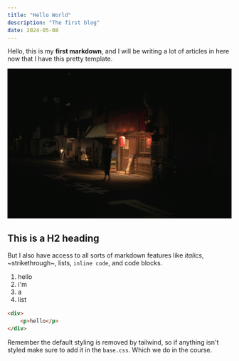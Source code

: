 ```yaml
---
title: "Hello World"
description: "The first blog"
date: 2024-05-08
---
```


Hello, this is my **first markdown**, and I will be writing a lot of articles in here now that I have this pretty template.

![Third Image](../../assets/three.jpg)

## This is a H2 heading
But I also have access to all sorts of markdown features like *italics*, ~strikethrough~, lists, `inline code`, and code blocks.

1. hello
2. i'm
3. a
4. list

```html
<div>
    <p>hello</p>
</div>
```

Remember the default styling is removed by tailwind, so if anything isn't styled make sure to add it in the `base.css`. Which we do in the course.